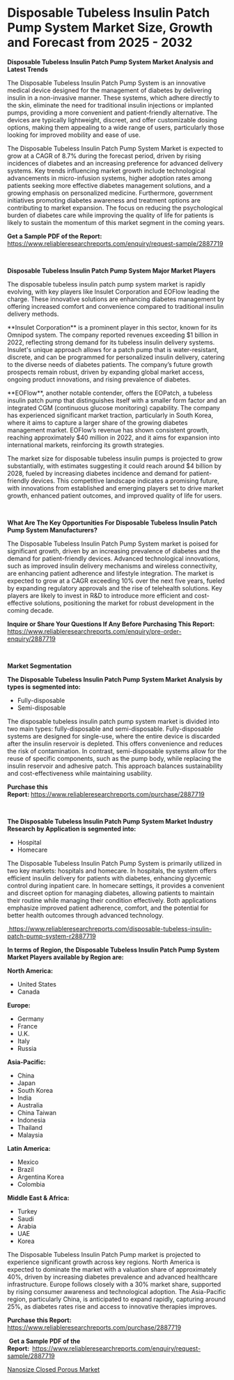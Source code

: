 <p><h1>Disposable Tubeless Insulin Patch Pump System Market Size, Growth and Forecast from 2025 - 2032</h1></p><p><strong>Disposable Tubeless Insulin Patch Pump System Market Analysis and Latest Trends</strong></p>
<p><p>The Disposable Tubeless Insulin Patch Pump System is an innovative medical device designed for the management of diabetes by delivering insulin in a non-invasive manner. These systems, which adhere directly to the skin, eliminate the need for traditional insulin injections or implanted pumps, providing a more convenient and patient-friendly alternative. The devices are typically lightweight, discreet, and offer customizable dosing options, making them appealing to a wide range of users, particularly those looking for improved mobility and ease of use.</p><p>The Disposable Tubeless Insulin Patch Pump System Market is expected to grow at a CAGR of 8.7% during the forecast period, driven by rising incidences of diabetes and an increasing preference for advanced delivery systems. Key trends influencing market growth include technological advancements in micro-infusion systems, higher adoption rates among patients seeking more effective diabetes management solutions, and a growing emphasis on personalized medicine. Furthermore, government initiatives promoting diabetes awareness and treatment options are contributing to market expansion. The focus on reducing the psychological burden of diabetes care while improving the quality of life for patients is likely to sustain the momentum of this market segment in the coming years.</p></p>
<p><strong>Get a Sample PDF of the Report:&nbsp;</strong> <a href="https://www.reliableresearchreports.com/enquiry/request-sample/2887719?utm_campaign=3039&utm_medium=2&utm_source=Github&utm_content=ia&utm_term=14032025&utm_id=disposable-tubeless-insulin-patch-pump-system">https://www.reliableresearchreports.com/enquiry/request-sample/2887719</a></p>
<p>&nbsp;</p>
<p><strong>Disposable Tubeless Insulin Patch Pump System Major Market Players</strong></p>
<p><p>The disposable tubeless insulin patch pump system market is rapidly evolving, with key players like Insulet Corporation and EOFlow leading the charge. These innovative solutions are enhancing diabetes management by offering increased comfort and convenience compared to traditional insulin delivery methods.</p><p>**Insulet Corporation** is a prominent player in this sector, known for its Omnipod system. The company reported revenues exceeding $1 billion in 2022, reflecting strong demand for its tubeless insulin delivery systems. Insulet's unique approach allows for a patch pump that is water-resistant, discrete, and can be programmed for personalized insulin delivery, catering to the diverse needs of diabetes patients. The company’s future growth prospects remain robust, driven by expanding global market access, ongoing product innovations, and rising prevalence of diabetes.</p><p>**EOFlow**, another notable contender, offers the EOPatch, a tubeless insulin patch pump that distinguishes itself with a smaller form factor and an integrated CGM (continuous glucose monitoring) capability. The company has experienced significant market traction, particularly in South Korea, where it aims to capture a larger share of the growing diabetes management market. EOFlow’s revenue has shown consistent growth, reaching approximately $40 million in 2022, and it aims for expansion into international markets, reinforcing its growth strategies.</p><p>The market size for disposable tubeless insulin pumps is projected to grow substantially, with estimates suggesting it could reach around $4 billion by 2028, fueled by increasing diabetes incidence and demand for patient-friendly devices. This competitive landscape indicates a promising future, with innovations from established and emerging players set to drive market growth, enhanced patient outcomes, and improved quality of life for users.</p></p>
<p>&nbsp;</p>
<p><strong>What Are The Key Opportunities For Disposable Tubeless Insulin Patch Pump System Manufacturers?</strong></p>
<p><p>The Disposable Tubeless Insulin Patch Pump System market is poised for significant growth, driven by an increasing prevalence of diabetes and the demand for patient-friendly devices. Advanced technological innovations, such as improved insulin delivery mechanisms and wireless connectivity, are enhancing patient adherence and lifestyle integration. The market is expected to grow at a CAGR exceeding 10% over the next five years, fueled by expanding regulatory approvals and the rise of telehealth solutions. Key players are likely to invest in R&D to introduce more efficient and cost-effective solutions, positioning the market for robust development in the coming decade.</p></p>
<p><strong>Inquire or Share Your Questions If Any Before Purchasing This Report:</strong> <a href="https://www.reliableresearchreports.com/enquiry/pre-order-enquiry/2887719?utm_campaign=3039&utm_medium=2&utm_source=Github&utm_content=ia&utm_term=14032025&utm_id=disposable-tubeless-insulin-patch-pump-system">https://www.reliableresearchreports.com/enquiry/pre-order-enquiry/2887719</a></p>
<p>&nbsp;</p>
<p><strong>Market Segmentation</strong></p>
<p><strong>The Disposable Tubeless Insulin Patch Pump System Market Analysis by types is segmented into:</strong></p>
<p><ul><li>Fully-disposable</li><li>Semi-disposable</li></ul></p>
<p><p>The disposable tubeless insulin patch pump system market is divided into two main types: fully-disposable and semi-disposable. Fully-disposable systems are designed for single-use, where the entire device is discarded after the insulin reservoir is depleted. This offers convenience and reduces the risk of contamination. In contrast, semi-disposable systems allow for the reuse of specific components, such as the pump body, while replacing the insulin reservoir and adhesive patch. This approach balances sustainability and cost-effectiveness while maintaining usability.</p></p>
<p><strong>Purchase this Report:&nbsp;</strong><a href="https://www.reliableresearchreports.com/purchase/2887719?utm_campaign=3039&utm_medium=2&utm_source=Github&utm_content=ia&utm_term=14032025&utm_id=disposable-tubeless-insulin-patch-pump-system">https://www.reliableresearchreports.com/purchase/2887719</a></p>
<p>&nbsp;</p>
<p><strong>The Disposable Tubeless Insulin Patch Pump System Market Industry Research by Application is segmented into:</strong></p>
<p><ul><li>Hospital</li><li>Homecare</li></ul></p>
<p><p>The Disposable Tubeless Insulin Patch Pump System is primarily utilized in two key markets: hospitals and homecare. In hospitals, the system offers efficient insulin delivery for patients with diabetes, enhancing glycemic control during inpatient care. In homecare settings, it provides a convenient and discreet option for managing diabetes, allowing patients to maintain their routine while managing their condition effectively. Both applications emphasize improved patient adherence, comfort, and the potential for better health outcomes through advanced technology.</p></p>
<p><a href="https://www.reliableresearchreports.com/disposable-tubeless-insulin-patch-pump-system-r2887719?utm_campaign=3039&utm_medium=2&utm_source=Github&utm_content=ia&utm_term=14032025&utm_id=disposable-tubeless-insulin-patch-pump-system">&nbsp;https://www.reliableresearchreports.com/disposable-tubeless-insulin-patch-pump-system-r2887719</a></p>
<p><strong>In terms of Region, the Disposable Tubeless Insulin Patch Pump System Market Players available by Region are:</strong></p>
<p>
    <p> <strong> North America: </strong>
        <ul>
            <li>United States</li>
            <li>Canada</li>
        </ul>
        </p> 
    <p> <strong> Europe: </strong>
        <ul>
            <li>Germany</li>
            <li>France</li>
            <li>U.K.</li>
            <li>Italy</li>
            <li>Russia</li>
        </ul>
        </p> 
    <p> <strong> Asia-Pacific: </strong>
        <ul>
            <li>China</li>
            <li>Japan</li>
            <li>South Korea</li>
            <li>India</li>
            <li>Australia</li>
            <li>China Taiwan</li>
            <li>Indonesia</li>
            <li>Thailand</li>
            <li>Malaysia</li>
        </ul>
        </p> 
    <p> <strong> Latin America: </strong>
        <ul>
            <li>Mexico</li>
            <li>Brazil</li>
            <li>Argentina Korea</li>
            <li>Colombia</li>
        </ul>
        </p> 
    <p> <strong> Middle East & Africa: </strong>
        <ul>
            <li>Turkey</li>
            <li>Saudi</li>
            <li>Arabia</li>
            <li>UAE</li>
            <li>Korea</li>
        </ul>
    </p>
    </p>
<p><p>The Disposable Tubeless Insulin Patch Pump market is projected to experience significant growth across key regions. North America is expected to dominate the market with a valuation share of approximately 40%, driven by increasing diabetes prevalence and advanced healthcare infrastructure. Europe follows closely with a 30% market share, supported by rising consumer awareness and technological adoption. The Asia-Pacific region, particularly China, is anticipated to expand rapidly, capturing around 25%, as diabetes rates rise and access to innovative therapies improves.</p></p>
<p><strong>Purchase this Report: </strong><a href="https://www.reliableresearchreports.com/purchase/2887719?utm_campaign=3039&utm_medium=2&utm_source=Github&utm_content=ia&utm_term=14032025&utm_id=disposable-tubeless-insulin-patch-pump-system">https://www.reliableresearchreports.com/purchase/2887719</a></p>
<p>&nbsp;<strong>Get a Sample PDF of the Report:&nbsp;&nbsp;</strong><a href="https://www.reliableresearchreports.com/enquiry/request-sample/2887719?utm_campaign=3039&utm_medium=2&utm_source=Github&utm_content=ia&utm_term=14032025&utm_id=disposable-tubeless-insulin-patch-pump-system">https://www.reliableresearchreports.com/enquiry/request-sample/2887719</a></p>
<p><strong></strong></p>
<p><p><a href="https://github.com/xtysizov/Market-Research-Report-List-1/blob/main/nanosize-closed-porous-market.md?utm_campaign=3039&utm_medium=2&utm_source=Github&utm_content=ia&utm_term=14032025&utm_id=disposable-tubeless-insulin-patch-pump-system">Nanosize Closed Porous Market</a></p></p>